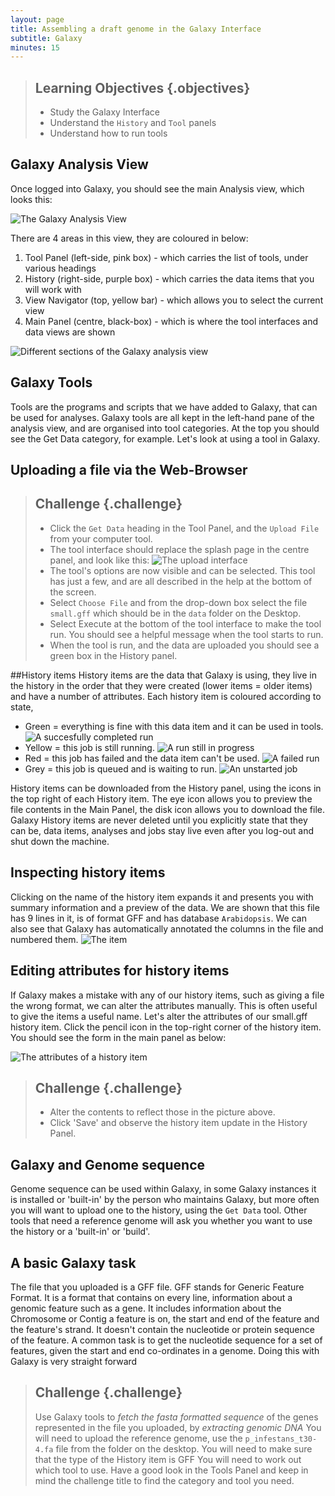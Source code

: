 ```yaml
---
layout: page
title: Assembling a draft genome in the Galaxy Interface
subtitle: Galaxy
minutes: 15
---
```


> ## Learning Objectives {.objectives}
>
> * Study the Galaxy Interface
> * Understand the `History` and `Tool` panels
> * Understand how to run tools
>


## Galaxy Analysis View

Once logged into Galaxy, you should see the main Analysis view, which looks this:

![The Galaxy Analysis View](img/analysis_view.png)

There are 4 areas in this view, they are coloured in below:

1. Tool Panel (left-side, pink box) - which carries the list of tools, under various headings
2. History (right-side, purple box) - which carries the data items that you will work with
3. View Navigator (top, yellow bar) - which allows you to select the current view
4. Main Panel (centre, black-box) - which is where the tool interfaces and data views are shown

![Different sections of the Galaxy analysis view](img/analysis_view_colored.png)

## Galaxy Tools

Tools are the programs and scripts that we have added to Galaxy, that can be used for analyses. Galaxy tools are all kept in the left-hand pane of the analysis view, and are organised into tool categories. At the top you should see the Get Data category, for example. Let's look at using a tool in Galaxy.

## Uploading a file via the Web-Browser


> ## Challenge {.challenge}
> + Click the `Get Data` heading in the Tool Panel, and the `Upload File` from your computer tool.
> + The tool interface should replace the splash page in the centre panel, and look like this: 
![The upload interface](img/upload_interface.png)
> +  The tool's options are now visible and can be selected. This tool has just a few, and are all described in the help at the bottom of the screen.
> +  Select `Choose File` and from the drop-down box select the file `small.gff` which should be in the `data` folder on the Desktop.
> +  Select Execute at the bottom of the tool interface to make the tool run. You should see a helpful message when the tool starts to run.
> +  When the tool is run, and the data are uploaded you should see a green box in the History panel.

##History items
History items are the data that Galaxy is using, they live in the history in the order that they were created (lower items = older items) and have a number of attributes.
Each history item is coloured according to state,

+  Green = everything is fine with this data item and it can be used in tools.
![A succesfully completed run](img/green.png)
+  Yellow = this job is still running.
![A run still in progress](img/yellow.png)
+  Red = this job has failed and the data item can't be used.
![A failed run](img/red.png)
+  Grey = this job is queued and is waiting to run.
![An unstarted job](img/grey.png)

History items can be downloaded from the History panel, using the icons in the top right of each History item. The eye icon  allows you to preview the file contents in the Main Panel, the disk icon allows you to download the file.
Galaxy History items are never deleted until you explicitly state that they can be, data items, analyses and jobs stay live even after you log-out and shut down the machine.


## Inspecting history items
Clicking on the name of the history item expands it and presents you with summary information and a preview of the data.
We are shown that this file has 9 lines in it, is of format GFF and has database `Arabidopsis`. We can also see that Galaxy has automatically annotated the columns in the file and numbered them.
![The item](img/item_close.png)

## Editing attributes for history items
If Galaxy makes a mistake with any of our history items, such as giving a file the wrong format, we can alter the attributes manually. This is often useful to give the items a useful name. Let's alter the attributes of our small.gff history item.
Click the pencil icon in the top-right corner of the history item.
You should see the form in the main panel as below:

![The attributes of a history item](img/attributes.png)

> ## Challenge {.challenge}
> +  Alter the contents to reflect those in the picture above.
> +  Click 'Save' and observe the history item update in the History Panel.

## Galaxy and Genome sequence
Genome sequence can be used within Galaxy, in some Galaxy instances it is installed or 'built-in' by the person who maintains Galaxy, but more often you will want to upload one to the history, using the `Get Data` tool. Other tools that need a reference genome will ask you whether you want to use the history or a 'built-in' or 'build'.

## A basic Galaxy task
The file that you uploaded is a GFF file. GFF stands for Generic Feature Format. It is a format that contains on every line, information about a genomic feature such as a gene. It includes information about the Chromosome or Contig a feature is on, the start and end of the feature and the feature's strand. It doesn't contain the nucleotide or protein sequence of the feature.
A common task is to get the nucleotide sequence for a set of features, given the start and end co-ordinates in a genome. Doing this with Galaxy is very straight forward

> ## Challenge {.challenge}
> Use Galaxy tools to *fetch the fasta formatted sequence* of the genes represented in the file you uploaded, by *extracting genomic DNA*
> You will need to upload the reference genome, use the `p_infestans_t30-4.fa` file from the folder on the desktop.
> You will need to make sure that the type of the History item is GFF
> You will need to work out which tool to use. Have a good look in the Tools Panel and keep in mind the challenge title to find the category and tool you need.

